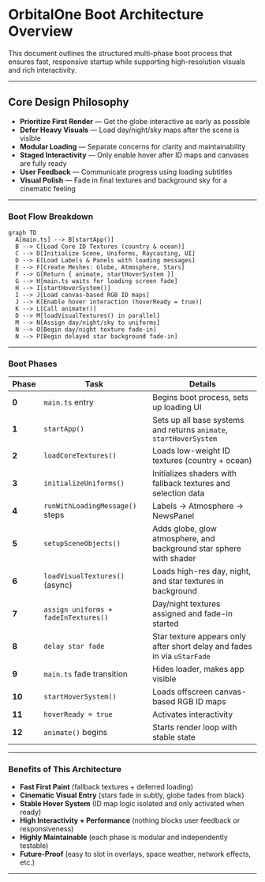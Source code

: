 # OrbitalOne Boot Architecture Overview

This document outlines the structured multi-phase boot process that ensures fast, responsive startup while supporting high-resolution visuals and rich interactivity.

---

## Core Design Philosophy

- **Prioritize First Render** — Get the globe interactive as early as possible
- **Defer Heavy Visuals** — Load day/night/sky maps after the scene is visible
- **Modular Loading** — Separate concerns for clarity and maintainability
- **Staged Interactivity** — Only enable hover after ID maps and canvases are fully ready
- **User Feedback** — Communicate progress using loading subtitles
- **Visual Polish** — Fade in final textures and background sky for a cinematic feeling

---

### Boot Flow Breakdown

```mermaid
graph TD
  A[main.ts] --> B[startApp()]
  B --> C[Load Core ID Textures (country & ocean)]
  C --> D[Initialize Scene, Uniforms, Raycasting, UI]
  D --> E[Load Labels & Panels with loading messages]
  E --> F[Create Meshes: Globe, Atmosphere, Stars]
  F --> G[Return { animate, startHoverSystem }]
  G --> H[main.ts waits for loading screen fade]
  H --> I[startHoverSystem()]
  I --> J[Load canvas-based RGB ID maps]
  J --> K[Enable hover interaction (hoverReady = true)]
  K --> L[Call animate()]
  D --> M[loadVisualTextures() in parallel]
  M --> N[Assign day/night/sky to uniforms]
  N --> O[Begin day/night texture fade-in]
  N --> P[Begin delayed star background fade-in]
```

---

### Boot Phases

| Phase | Task | Details |
|-------|------|---------|
| **0** | `main.ts` entry | Begins boot process, sets up loading UI |
| **1** | `startApp()` | Sets up all base systems and returns `animate`, `startHoverSystem` |
| **2** | `loadCoreTextures()` | Loads low-weight ID textures (country + ocean) |
| **3** | `initializeUniforms()` | Initializes shaders with fallback textures and selection data |
| **4** | `runWithLoadingMessage()` steps | Labels → Atmosphere → NewsPanel |
| **5** | `setupSceneObjects()` | Adds globe, glow atmosphere, and background star sphere with shader |
| **6** | `loadVisualTextures()` (async) | Loads high-res day, night, and star textures in background |
| **7** | `assign uniforms + fadeInTextures()` | Day/night textures assigned and fade-in started |
| **8** | `delay star fade` | Star texture appears only after short delay and fades in via `uStarFade` |
| **9** | `main.ts` fade transition | Hides loader, makes app visible |
| **10** | `startHoverSystem()` | Loads offscreen canvas-based RGB ID maps |
| **11** | `hoverReady = true` | Activates interactivity |
| **12** | `animate()` begins | Starts render loop with stable state |

---

### Benefits of This Architecture

- **Fast First Paint** (fallback textures + deferred loading)
- **Cinematic Visual Entry** (stars fade in subtly, globe fades from black)
- **Stable Hover System** (ID map logic isolated and only activated when ready)
- **High Interactivity + Performance** (nothing blocks user feedback or responsiveness)
- **Highly Maintainable** (each phase is modular and independently testable)
- **Future-Proof** (easy to slot in overlays, space weather, network effects, etc.)

---

